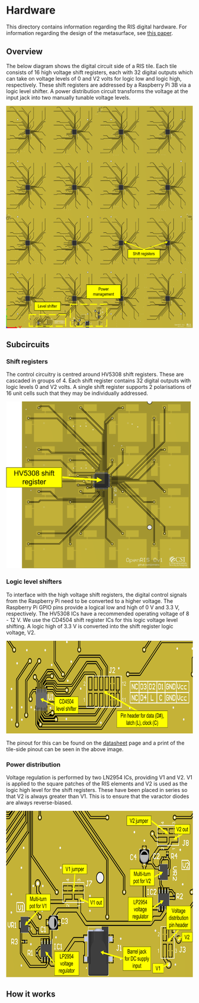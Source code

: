 # Hardware

This directory contains information regarding the RIS digital hardware. For information regarding the design of the metasurface, see [this paper](https://github.com/jimrains/USCRIS/blob/main/publications/1_bit_DP_EuCAP_2023_Conference-5.pdf).

## Overview

The below diagram shows the digital circuit side of a RIS tile. Each tile consists of 16 high voltage shift registers, each with 32 digital outputs which can take on voltage levels of 0 and V2 volts for logic low and logic high, respectively. These shift registers are addressed by a Raspberry Pi 3B via a logic level shifter. A power distribution circuit transforms the voltage at the input jack into two manually tunable voltage levels.

<img src="images/overview.png" height="600" />

## Subcircuits

### Shift registers

The control circuitry is centred around HV5308 shift registers. These are cascaded in groups of 4. Each shift register contains 32 digital outputs with logic levels 0 and V2 volts. A single shift register supports 2 polarisations of 16 unit cells such that they may be individually addressed.

<img src="images/shift_register.png" height="450" />

### Logic level shifters

To interface with the high voltage shift registers, the digital control signals from the Raspberry Pi need to be converted to a higher voltage. The Raspberry Pi GPIO pins provide a logical low and high of 0 V and 3.3 V, respectively. The HV5308 ICs have a recommended operating voltage of 8 - 12 V. We use the CD4504 shift register ICs for this logic voltage level shifting. A logic high of 3.3 V is converted into the shift register logic voltage, V2.

<img src="images/level_shifter.png" height="250" />

The pinout for this can be found on the [datasheet](../datasheet) page and a print of the tile-side pinout can be seen in the above image.

### Power distribution

Voltage regulation is performed by two LN2954 ICs, providing V1 and V2. V1 is applied to the square patches of the RIS elements and V2 is used as the logic high level for the shift registers. These have been placed in series so that V2 is always greater than V1. This is to ensure that the varactor diodes are always reverse-biased.

<img src="images/power_distribution.png" height="450" />


## How it works

